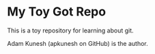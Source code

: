 # My Toy Got Repo

This is a toy repository for learning about git.

Adam Kunesh (apkunesh on GitHub) is the author.